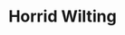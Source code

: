 ---
title: "Horrid Wilting"

spell:
  schools:
    - name:        "Necromancy"
      subschools:  []
      descriptors: []
  classes:
    - name:  "Sorcerer/Wizard"
      abbr:  "Sor/Wiz"
      level: 8
  domains:
    - name:  "Water"
      abbr:  "Water"
      level: 8
  components:         [V, S, M/DF]
  castingTime:        "1 standard action"
  range:              "Long (400 ft. + 40 ft./level)"
  target:             "Living creatures, no two of which can be more than 60 ft. apart"
  duration:           "Instantaneous"
  savingThrow:        "Fortitude half"
  spellResistance:    "Yes"
  materialComponents: ["A bit of sponge."]
  description:        |
    This spell evaporates moisture from the body of each subject living creature, dealing {% die_roll 1 6 0 %} points of damage per caster level (maximum {% die_roll 20 6 0 %}). This spell is especially devastating to water elementals and plant creatures, which instead take {% die_roll 1 8 0 %} points of damage per caster level (maximum {% die_roll 20 8 0 %}).
---